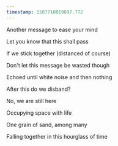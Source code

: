 ```yaml
---
timestamp: 1587710019897.772
---
```

Another message to ease your mind

Let you know that this shall pass

If we stick together (distanced of course)

Don't let this message be wasted though

Echoed until white noise and then nothing

After this do we disband?

No, we are still here

Occupying space with life

One grain of sand, among many

Falling together in this hourglass of time

